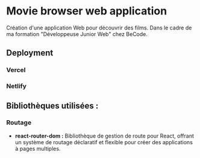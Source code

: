 # Movie browser web application

Création d'une application Web pour découvrir des films.
Dans le cadre de ma formation "Développeuse Junior Web" chez BeCode.


## Deployment

### Vercel


### Netlify



## Bibliothèques utilisées :


### Routage
- **react-router-dom :** Bibliothèque de gestion de route pour React, offrant un système de routage déclaratif et flexible pour créer des applications à pages multiples.

